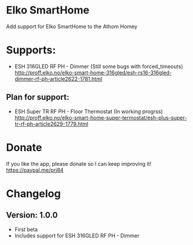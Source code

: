 # Elko SmartHome
Add support for Elko SmartHome to the Athom Homey

# Supports:
- ESH 316GLED RF PH - Dimmer (Still some bugs with forced_timeouts)
  http://proff.elko.no/elko-smart-home-316gled/esh-rs16-316gled-dimmer-rf-ph-article2622-1781.html

## Plan for support:
- ESH Super TR RF PH - Floor Thermostat (In working progrss)
  http://proff.elko.no/elko-smart-home-super-termostat/esh-plus-super-tr-rf-ph-article2629-1779.html
  
# Donate
If you like the app, please donate so I can keep improving it!
https://paypal.me/prj84

# Changelog
## Version: 1.0.0
- First beta
- Includes support for ESH 316GLED RF PH - Dimmer
